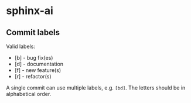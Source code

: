 # sphinx-ai

## Commit labels

Valid labels:

* [b] - bug fix(es)
* [d] - documentation
* [f] - new feature(s)
* [r] - refactor(s)

A single commit can use multiple labels, e.g. `[bd]`. The letters should be in
alphabetical order.
